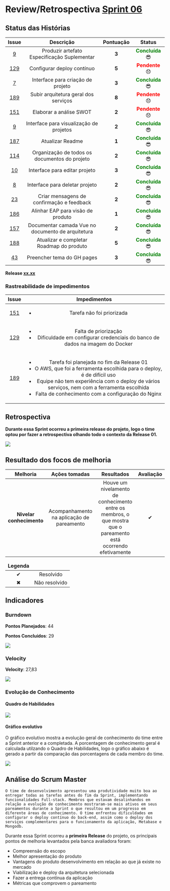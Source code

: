 # Review/Retrospectiva [Sprint 06](https://github.com/fga-gpp-mds/2018.1-Grupo3/milestone/8)

## Status das Histórias

<table style="text-align: center" class="responsive-table highlight bordered">
  <thead>
    <tr>
      <th style="text-align:center">Issue</th>
      <th style="text-align:center">Descrição</th>
      <th style="text-align:center">Pontuação</th>
      <th style="text-align:center">Status</th>
    </tr>
  </thead>
   <tbody>
    <tr>
      <td>
        <a href="https://github.com/fga-gpp-mds/2018.1-TropicalHazards-BI/issues/9">9</a>
      </td>
      <td>Produzir artefato Especificação Suplementar</td>
      <td><b>3</b></td>
      <td><strong style="color:green">Concluída</strong>  😎 </td>
    </tr>
    <tr>
      <td>
        <a href="https://github.com/fga-gpp-mds/2018.1-TropicalHazards-BI/issues/129">129</a>
      </td>
      <td>Configurar deploy contínuo</td>
      <td><b>5</b></td>
      <td><strong style="color:red">Pendente</strong> 😞 </td>      
    </tr>
    <tr>
      <td>
        <a href="https://github.com/fga-gpp-mds/2018.1-TropicalHazards-BI-FrontEnd/issues/7">7</a>
      </td>
      <td>Interface para criação de projeto</td>
      <td><b>3</b></td>
      <td><strong style="color:green">Concluída</strong>  😎 </td>
    </tr>
    <tr>
      <td>
        <a href="https://github.com/fga-gpp-mds/2018.1-TropicalHazards-BI/issues/189">189</a>
      </td>
      <td>Subir arquitetura geral dos serviços</td>
      <td><b>8</b></td>
      <td><strong style="color:red">Pendente</strong> 😞 </td>      
    </tr>
    <tr>
      <td>
        <a href="https://github.com/fga-gpp-mds/2018.1-TropicalHazards-BI/issues/151">151</a>
      </td>
      <td>Elaborar a análise SWOT</td>
      <td><b>2</b></td>
      <td><strong style="color:red">Pendente</strong> 😞 </td>      
    </tr>
    <tr>
      <td>
        <a href="https://github.com/fga-gpp-mds/2018.1-TropicalHazards-BI-FrontEnd/issues/9">9</a>
      </td>
      <td>Interface para visualização de projetos</td>
      <td><b>2</b></td>
      <td><strong style="color:green">Concluída</strong>  😎 </td>
    </tr>
    <tr>
      <td>
        <a href="https://github.com/fga-gpp-mds/2018.1-TropicalHazards-BI/issues/187">187</a>
      </td>
      <td>Atualizar Readme</td>
      <td><b>1</b></td>
      <td><strong style="color:green">Concluída</strong>  😎 </td>
    </tr>
    <tr>
      <td>
        <a href="https://github.com/fga-gpp-mds/2018.1-TropicalHazards-BI/issues/114">114</a>
      </td>
      <td>Organização de todos os documentos do projeto</td>
      <td><b>2</b></td>
      <td><strong style="color:green">Concluída</strong>  😎 </td>
    </tr>
    <tr>
      <td>
        <a href="https://github.com/fga-gpp-mds/2018.1-TropicalHazards-BI-FrontEnd/issues/10">10</a>
      </td>
      <td>Interface para editar projeto</td>
      <td><b>3</b></td>
      <td><strong style="color:green">Concluída</strong>  😎 </td>
    </tr>
    <tr>
      <td>
        <a href="https://github.com/fga-gpp-mds/2018.1-TropicalHazards-BI-FrontEnd/issues/8">8</a>
      </td>
      <td>Interface para deletar projeto</td>
      <td><b>2</b></td>
      <td><strong style="color:green">Concluída</strong>  😎 </td>
    </tr>
    <tr>
      <td>
        <a href="https://github.com/fga-gpp-mds/2018.1-TropicalHazards-BI-FrontEnd/issues/23">23</a>
      </td>
      <td>Criar mensagens de confirmação e feedback</td>
      <td><b>2</b></td>
      <td><strong style="color:green">Concluída</strong>  😎 </td>
    </tr>
    <tr>
      <td>
        <a href="https://github.com/fga-gpp-mds/2018.1-TropicalHazards-BI/issues/186">186</a>
      </td>
      <td>Alinhar EAP para visão de produto</td>
      <td><b>1</b></td>
      <td><strong style="color:green">Concluída</strong>  😎 </td>
    </tr>
    <tr>
      <td>
        <a href="https://github.com/fga-gpp-mds/2018.1-TropicalHazards-BI/issues/157">157</a>
      </td>
      <td>Documentar camada Vue no documento de arquitetura</td>
      <td><b>2</b></td>
      <td><strong style="color:green">Concluída</strong>  😎 </td>
    </tr>
    <tr>
      <td>
        <a href="https://github.com/fga-gpp-mds/2018.1-TropicalHazards-BI/issues/188">188</a>
      </td>
      <td>Atualizar e completar Roadmap do produto</td>
      <td><b>5</b></td>
      <td><strong style="color:green">Concluída</strong>  😎 </td>
    </tr>
    <tr>
      <td>
        <a href="https://github.com/fga-gpp-mds/2018.1-TropicalHazards-BI/issues/43">43</a>
      </td>
      <td>Preencher tema do GH pages</td>
      <td><b>3</b></td>
      <td><strong style="color:green">Concluída</strong>  😎 </td>
    </tr>
  </tbody>
</table>

**Release [xx.xx]()**

### Rastreabilidade de impedimentos 

<table class="responsive-table highlight bordered">
  <thead>
    <tr>
      <th>Issue</th>
      <th>Impedimentos</th>
    </tr>
  </thead>
  <tbody style="text-align: center">
    <tr>
      <td style="text-align: center">
        <a href="https://github.com/fga-gpp-mds/2018.1-TropicalHazards-BI/issues/151">151</a>
      </td>
      <td>
        <ul>
          <li>Tarefa não foi priorizada</li>
        </ul>
      </td>
    </tr>
    <tr>
      <td style="text-align: center">
        <a href="https://github.com/fga-gpp-mds/2018.1-TropicalHazards-BI/issues/129">129</a>
      </td>
      <td>
        <ul>
          <li>Falta de priorização</li>
          <li>Dificuldade em configurar credenciais do banco de dados na imagem do Docker</li>
        </ul>
      </td>
    </tr>
    <tr>
      <td style="text-align: center">
        <a href="https://github.com/fga-gpp-mds/2018.1-TropicalHazards-BI/issues/189">189</a>
      </td>
      <td>
        <ul>
          <li>Tarefa foi planejada no fim da Release 01</li>
          <li>O AWS, que foi a ferramenta escolhida para o deploy, é de difícil uso</li>
          <li>Equipe não tem experiência com o deploy de vários serviços, nem com a ferramenta escolhida</li>
          <li>Falta de conhecimento com a configuração do Nginx</li>
        </ul>
      </td>
    </tr>
  </tbody>
</table>

## Retrospectiva  
**Durante essa Sprint ocorreu a primeira release do projeto, logo o time optou por fazer a retrospectiva olhando todo o contexto da Release 01.**

<img src="https://raw.githubusercontent.com/wiki/fga-gpp-mds/2018.1-TropicalHazards-BI/imagens/sprint06/retro_sp06.jpg" class="responsive-img">

## Resultado dos focos de melhoria 

<table class="responsive-table highlight bordered">
  <thead>
    <tr>
      <th>Melhoria</th>
      <th>Ações tomadas</th>
      <th>Resultados</th>
      <th>Avaliação</th>
    </tr>
  </thead>
  <tbody style="text-align: center">
    <tr>
      <td><b>Nivelar conhecimento</b></td>
      <td>Acompanhamento na aplicação de pareamento</td>
      <td>Houve um nivelamento de conhecimento entre os membros, o que mostra que o pareamento está ocorrendo efetivamente</td>
      <td>✔</td>
    </tr>
  </tbody>
</table>

<table style="text-align: center" class="responsive-table highlight bordered">
  <thead>
    <tr>
      <td><strong>Legenda</strong></td>
      <td></td>
    </tr>
  </thead>
  <tbody style="text-align:center">
    <tr>
      <td>✔</td>
      <td>Resolvido</td>
    </tr>
    <tr>
      <td>✖</td>
      <td>Não resolvido</td>
    </tr>
  </tbody>
</table>


## Indicadores
### Burndown

<b>Pontos Planejados</b>: 44 

<b>Pontos Concluídos</b>: 29 

<img src="https://raw.githubusercontent.com/wiki/fga-gpp-mds/2018.1-TropicalHazards-BI/imagens/sprint06/burndown_sp06.png" class="responsive-img">

### Velocity

<b>Velocity</b>: 27,83 

<img src="https://raw.githubusercontent.com/wiki/fga-gpp-mds/2018.1-TropicalHazards-BI/imagens/sprint06/velocity_sp06.png" class="responsive-img"> 

### Evolução de Conhecimento

#### Quadro de Habilidades

<img src="https://raw.githubusercontent.com/wiki/fga-gpp-mds/2018.1-TropicalHazards-BI/imagens/sprint06/quadro_conhecimento_sp06.png" class="responsive-img">

#### Gráfico evolutivo
O gráfico evolutivo mostra a evolução geral de conhecimento do time entre a Sprint anterior e a completada. A porcentagem de conhecimento geral é calculada utilzando o Quadro de Habilidades, logo o gráfico abaixo é gerado a partir da comparação das porcentagens de cada membro do time.

<img src="https://raw.githubusercontent.com/wiki/fga-gpp-mds/2018.1-TropicalHazards-BI/imagens/sprint06/grafico_ev_sp06.png" class="responsive-img">

## Análise do Scrum Master
    O time de desenvolvimento apresentou uma produtividade muito boa ao entregar todas as tarefas antes do fim da Sprint, implementando funcionalidades Full-stack. Membros que estavam desalinhandos em relação a evolução de conhecimento mostraram-se mais ativos em seus pareamentos durante a Sprint o que resultou em um progresso em diferente áreas de conhecimento. O time enfrentou dificuldades em configurar o deploy contínuo do back-end, assim como o deploy dos serviços complementares para o funcionamento da aplicação, Metabase e Mongodb.
Durante essa Sprint ocorreu a **primeira Release** do projeto, os principais pontos de melhoria levantados pela banca avaliadora foram:
- Compreensão do escopo
- Melhor apresentação do produto
- Vantagens do produto desenvolvimento em relação ao que já existe no mercado
- Viabilização e deploy da arquitetura selecionada
- Fazer a entrega contínua da aplicação
- Métricas que comprovem o pareamento
